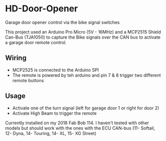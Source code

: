 # HD-Door-Opener
Garage door opener control via the bike signal switches


This project used an Arduino Pro Micro (5V - 16MHz) and a MCP2515 Shield Can-Bus (TJA1050) to capture the Bike signals over the CAN bus to activate a garage door remote control.

## Wiring
* MCP2525 is connected to the Arduino SPI
* The remote is powered by teh arduino and pin 7 & 8 trigger two different remote buttons


## Usage
* Activate one of the turn signal (left for garage door 1 or right for door 2)
* Activate High Beam to trigger the remote

Currently installed on my 2018 Fab Bob 114.
I haven't tested with other models but should work with the ones with the ECU CAN-bus (11- Softail, 12- Dyna, 14- Touring, 14- XL, 15- XG Street)

